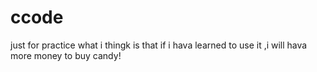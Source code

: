 # ccode
just for practice
what i thingk is that if i hava learned to use it ,i will hava more money to buy candy!

